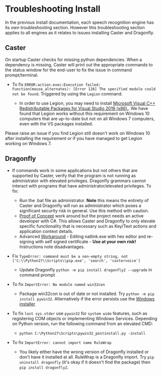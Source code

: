 # Troubleshooting Install

In the previous install documentation, each speech recognition engine has its own troubleshooting section. However this troubleshooting section applies to all engines as it relates to issues installing Caster and Dragonfly.

## Caster

On startup Caster checks for missing python dependencies.    When a dependency is missing, Caster will print out the appropriate commands to the status window for the end-user to fix the issue in command prompt/terminal.

- To fix `ERROR:action.exec:Execution failed: Function(mouse_alternates): [Error 126] The specified module could not be found`. Triggered by using the `Legion` command.

    - In order to use Legion, you may need to install [Microsoft Visual C++ Redistributable Packages for Visual Studio 2019 (x86).](https://support.microsoft.com/en-nz/help/2977003/the-latest-supported-visual-c-downloads). We have found that Legion works without this requirement on Windows 10 computers that are up-to-date but not on all Windows 7 computers, even with the VS packages installed.

Please raise an issue if you find Legion still doesn't work on Windows 10 after installing the requirement or if you have managed to get Legion working on Windows 7.

## Dragonfly

- If commands work in some applications but not others that are supported by Caster, verify that the program is not running as administrator with elevated privileges. Dragonfly grammars cannot interact with programs that have administrator/elevated privileges. To fix:

    - Run the .bat file as administrator. **Note** this means the entirety of Caster and Dragonfly will run as administrator which poses a significant security risk in general. Use this method with caution.
    - [Proof of Concept](https://github.com/dictation-toolbox/dragonfly/issues/11) work around but the project needs an active developer with C#. This allows Caster and Dragonfly to only elevate specific functionality that is necessary such as Key/Text actions and application context details.
    - Advanced [Workaround](https://groups.google.com/g/dragonflyspeech/c/2VrJKBI2mSo/m/R4zl6u2mBwAJ) - Editing natlink.exe with hex editor and re-signing with self signed certificate - **Use at your own risk!** Instructions note disadvantages.

- Fix `TypeError: command must be a non-empty string, not ['C:\\Python27\\Scripts\\pip.exe', 'search', 'castervoice']`

    - Update Dragonfly `python -m pip install dragonfly2 --upgrade` in command prompt

- To fix `ImportError: No module named win32con`
    - Package win32con is out of date or not installed. Try `python -m pip install pywin32`.    Alternatively if the error persists use the [Windows installer](https://sourceforge.net/projects/pywin32/files/pywin32/Build%20221/pywin32-221.win32-py2.7.exe/download)
- To fix `lost sys.stder` use `pywin32` for `system wide` features, such as registering COM objects or implementing Windows Services. Depending on Python version, run the following command from an elevated CMD:
    - `python C:\Python27\Scripts\pywin32_postinstall.py -install`
- To fix `ImportError: cannot import name RuleWrap`
    - You likely either have the wrong version of Dragonfly installed or don't have it installed at all.    RuleWrap is a Dragonfly import. Try `pip uninstall dragonfly` (it's okay if it doesn't find the package) then `pip install dragonfly2`.
